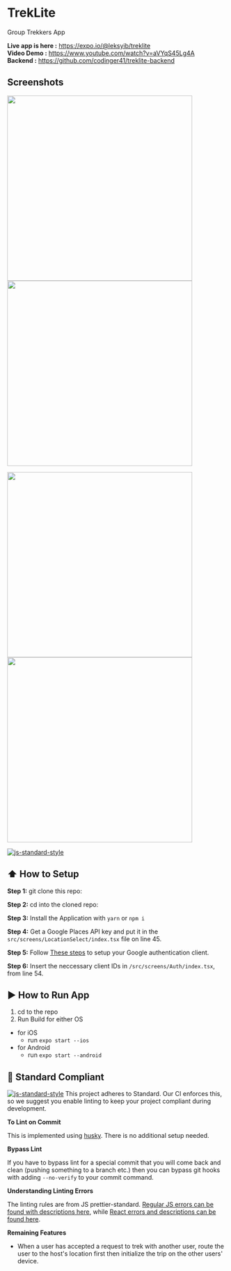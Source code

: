 # TrekLite
Group Trekkers App <br/>


**Live app is here :** https://expo.io/@leksyib/treklite <br/>
**Video Demo :** https://www.youtube.com/watch?v=aVYqS45Lg4A <br />
**Backend :** https://github.com/codinger41/treklite-backend


## Screenshots
<img src="https://user-images.githubusercontent.com/26174035/66041226-4d900680-e511-11e9-9e81-14214558a644.png" width="425"/> <img src="https://user-images.githubusercontent.com/26174035/66041321-816b2c00-e511-11e9-8298-6ba7b88144e3.png" width="425"/>  <br/>

<img src="https://user-images.githubusercontent.com/26174035/66041441-cd1dd580-e511-11e9-9fc0-608a2d5eff8a.png" width="425"/> <img src="https://user-images.githubusercontent.com/26174035/66041520-ede62b00-e511-11e9-9c27-2d535419ab7b.png" width="425"/>  


[![js-standard-style](https://img.shields.io/badge/code%20style-standard-brightgreen.svg?style=flat)](http://standardjs.com/)

## :arrow_up: How to Setup

**Step 1:** git clone this repo:

**Step 2:** cd into the cloned repo:

**Step 3:** Install the Application with `yarn` or `npm i`

**Step 4:** Get a Google Places API key and put it in the `src/screens/LocationSelect/index.tsx` file on line 45.

**Step 5:** Follow <a href="https://github.com/expo/expo/blob/master/docs/pages/versions/unversioned/sdk/google.md">These steps<a /> to setup your Google authentication client.

**Step 6:** Insert the neccessary client IDs in `/src/screens/Auth/index.tsx`, from line 54.

## :arrow_forward: How to Run App

1. cd to the repo
2. Run Build for either OS
  * for iOS
    * run `expo start --ios`
  * for Android
    * run `expo start --android`

## :no_entry_sign: Standard Compliant

[![js-standard-style](https://cdn.rawgit.com/feross/standard/master/badge.svg)](https://github.com/feross/standard)
This project adheres to Standard.  Our CI enforces this, so we suggest you enable linting to keep your project compliant during development.

**To Lint on Commit**

This is implemented using [husky](https://github.com/typicode/husky). There is no additional setup needed.

**Bypass Lint**

If you have to bypass lint for a special commit that you will come back and clean (pushing something to a branch etc.) then you can bypass git hooks with adding `--no-verify` to your commit command.

**Understanding Linting Errors**

The linting rules are from JS prettier-standard.  [Regular JS errors can be found with descriptions here](http://eslint.org/docs/rules/), while [React errors and descriptions can be found here](https://github.com/yannickcr/eslint-plugin-react).


**Remaining Features**
 - When a user has accepted a request to trek with another user, route the user to the host's location first then initialize the trip on the other users' device.

